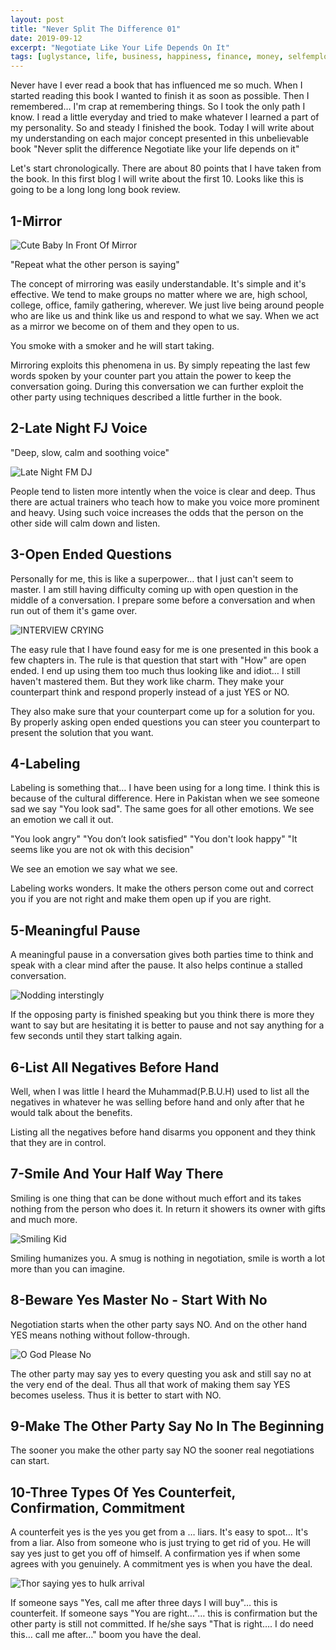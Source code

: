 ```yaml
---
layout: post
title: "Never Split The Difference 01"
date: 2019-09-12
excerpt: "Negotiate Like Your Life Depends On It"
tags: [uglystance, life, business, happiness, finance, money, selfemployed, failures, negotiation, spliting the difference, book review]
---
```

Never have I ever read a book that has influenced me so much. When I started reading this book I wanted to finish it as soon as possible. Then I remembered… I'm crap at remembering things. So I took the only path I know. I read a little everyday and tried to make whatever I learned a part of my personality. So and steady I finished the book. Today I will write about my understanding on each major concept presented in this unbelievable book "Never split the difference Negotiate like your life depends on it"

Let's start chronologically. There are about 80 points that I have taken from the book. In this first blog I will write about the first 10. Looks like this is going to be a long long long book review.

## 1-Mirror

![Cute Baby In Front Of Mirror](https://media.giphy.com/media/mWUuD8qPSi5B6/giphy.gif)

"Repeat what the other person is saying"

The concept of mirroring was easily understandable. It's simple and it's effective.
We tend to make groups no matter where we are, high school, college, office, family gathering, wherever. We just live being around people who are like us and think like us and respond to what we say. When we act as a mirror we become on of them and they open to us. 

You smoke with a smoker and he will start taking.

Mirroring exploits this phenomena in us. By simply repeating the last few words spoken by your counter part you attain the power to keep the conversation going. During this conversation we can further exploit the other party using techniques described a little further in the book.

## 2-Late Night FJ Voice
"Deep, slow, calm and soothing voice"

![Late Night FM DJ](https://media.giphy.com/media/Z4ITmGFsXV19C/giphy.gif)

People tend to listen more intently when the voice is clear and deep. Thus there are actual trainers who teach how to make you voice more prominent and heavy. Using such voice increases the odds that the person on the other side will calm down and listen.

## 3-Open Ended Questions
Personally for me, this is like a superpower… that I just can't seem to master. I am still having difficulty coming up with open question in the middle of a conversation. I prepare some before a conversation and when run out of them it's game over.

![INTERVIEW CRYING](https://media.giphy.com/media/6Q3M4BIK0lX44/giphy.gif)

The easy rule that I have found easy for me is one presented in this book a few chapters in. The rule is that question that start with "How"  are open ended. I end up using them too much thus looking like and idiot… I still haven't mastered them. But they work like charm. They make your counterpart think and respond properly instead of a just YES or NO.

They also make sure that your counterpart come up for a solution for you. By properly asking open ended questions you can steer you counterpart to present the solution that you want.

## 4-Labeling
Labeling is something that… I have been using for a long time. I think this is because of the cultural difference. Here in Pakistan when we see someone sad we say "You look sad". The same goes for all other emotions. We see an emotion we call it out.

"You look angry"
"You don’t look satisfied"
"You don't look happy"
"It seems like you are not ok with this decision"

We see an emotion we say what we see. 

Labeling works wonders. It make the others person come out and correct you if you are not right and make them open up if you are right. 

## 5-Meaningful Pause
A meaningful pause in a conversation gives both parties time to think and speak with a clear mind after the pause. It also helps continue a stalled conversation.

![Nodding interstingly](https://media.giphy.com/media/lp13ykLvrVZpPnH9zD/giphy.gif)

If the opposing party is finished speaking but you think there is more they want to say but are hesitating it is better to pause and not say anything for a few seconds until they start talking again. 

## 6-List All Negatives Before Hand
Well, when I was little I heard the Muhammad(P.B.U.H) used to list all the negatives in whatever he was selling before hand and only after that he would talk about the benefits. 

Listing all the negatives before hand disarms you opponent and they think that they are in control. 

## 7-Smile And Your Half Way There
Smiling is one thing that can be done without much effort and its takes nothing from the person who does it. In return it showers its owner with gifts and much more. 

![Smiling Kid](https://media.giphy.com/media/XbxZ41fWLeRECPsGIJ/giphy.gif)

Smiling humanizes you. A smug is nothing in negotiation, smile is worth a lot more than you can imagine. 

## 8-Beware Yes Master No - Start With No
Negotiation starts when the other party says NO. And on the other hand YES means nothing without follow-through.

![O God Please No](https://media.giphy.com/media/a5MbLFYonqYgg/giphy.gif)

The other party may say yes to every questing you ask and still say no at the very end of the deal. Thus all that work of making them say YES becomes useless. Thus it is better to start with NO.

## 9-Make The Other Party Say No In The Beginning
The sooner you make the other party say NO the sooner real negotiations can start.

## 10-Three Types Of Yes Counterfeit, Confirmation, Commitment
A counterfeit yes is the yes you get from a … liars. It's easy to spot… It's from a liar. Also from someone who is just trying to get rid of you. He will say yes just to get you off of himself. 
A confirmation yes if when some agrees with you genuinely. 
A commitment yes is when you have the deal.

![Thor saying yes to hulk arrival](https://media.giphy.com/media/ckeHl52mNtoq87veET/giphy.gif)

If someone says "Yes, call me after three days I will buy"… this is counterfeit.
If someone says "You are right…"… this is confirmation but the other party is still not committed.
If he/she says "That is right…. I do need this… call me after…" boom you have the deal. 
